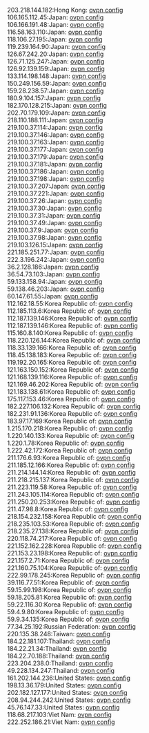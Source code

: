 203.218.144.182:Hong Kong: [ovpn config](vpn/203_218_144_182.ovpn)  
106.165.112.45:Japan: [ovpn config](vpn/106_165_112_45.ovpn)  
106.166.191.48:Japan: [ovpn config](vpn/106_166_191_48.ovpn)  
116.58.163.110:Japan: [ovpn config](vpn/116_58_163_110.ovpn)  
118.106.27.195:Japan: [ovpn config](vpn/118_106_27_195.ovpn)  
119.239.164.90:Japan: [ovpn config](vpn/119_239_164_90.ovpn)  
126.67.242.20:Japan: [ovpn config](vpn/126_67_242_20.ovpn)  
126.71.125.247:Japan: [ovpn config](vpn/126_71_125_247.ovpn)  
126.92.139.159:Japan: [ovpn config](vpn/126_92_139_159.ovpn)  
133.114.198.148:Japan: [ovpn config](vpn/133_114_198_148.ovpn)  
150.249.156.59:Japan: [ovpn config](vpn/150_249_156_59.ovpn)  
159.28.238.57:Japan: [ovpn config](vpn/159_28_238_57.ovpn)  
180.9.104.157:Japan: [ovpn config](vpn/180_9_104_157.ovpn)  
182.170.128.215:Japan: [ovpn config](vpn/182_170_128_215.ovpn)  
202.70.179.109:Japan: [ovpn config](vpn/202_70_179_109.ovpn)  
218.110.188.111:Japan: [ovpn config](vpn/218_110_188_111.ovpn)  
219.100.37.114:Japan: [ovpn config](vpn/219_100_37_114.ovpn)  
219.100.37.146:Japan: [ovpn config](vpn/219_100_37_146.ovpn)  
219.100.37.163:Japan: [ovpn config](vpn/219_100_37_163.ovpn)  
219.100.37.177:Japan: [ovpn config](vpn/219_100_37_177.ovpn)  
219.100.37.179:Japan: [ovpn config](vpn/219_100_37_179.ovpn)  
219.100.37.181:Japan: [ovpn config](vpn/219_100_37_181.ovpn)  
219.100.37.186:Japan: [ovpn config](vpn/219_100_37_186.ovpn)  
219.100.37.198:Japan: [ovpn config](vpn/219_100_37_198.ovpn)  
219.100.37.207:Japan: [ovpn config](vpn/219_100_37_207.ovpn)  
219.100.37.221:Japan: [ovpn config](vpn/219_100_37_221.ovpn)  
219.100.37.26:Japan: [ovpn config](vpn/219_100_37_26.ovpn)  
219.100.37.30:Japan: [ovpn config](vpn/219_100_37_30.ovpn)  
219.100.37.31:Japan: [ovpn config](vpn/219_100_37_31.ovpn)  
219.100.37.49:Japan: [ovpn config](vpn/219_100_37_49.ovpn)  
219.100.37.9:Japan: [ovpn config](vpn/219_100_37_9.ovpn)  
219.100.37.98:Japan: [ovpn config](vpn/219_100_37_98.ovpn)  
219.103.126.15:Japan: [ovpn config](vpn/219_103_126_15.ovpn)  
221.185.251.77:Japan: [ovpn config](vpn/221_185_251_77.ovpn)  
222.3.196.242:Japan: [ovpn config](vpn/222_3_196_242.ovpn)  
36.2.128.186:Japan: [ovpn config](vpn/36_2_128_186.ovpn)  
36.54.73.103:Japan: [ovpn config](vpn/36_54_73_103.ovpn)  
59.133.158.94:Japan: [ovpn config](vpn/59_133_158_94.ovpn)  
59.138.46.203:Japan: [ovpn config](vpn/59_138_46_203.ovpn)  
60.147.61.55:Japan: [ovpn config](vpn/60_147_61_55.ovpn)  
112.162.18.55:Korea Republic of: [ovpn config](vpn/112_162_18_55.ovpn)  
112.185.113.6:Korea Republic of: [ovpn config](vpn/112_185_113_6.ovpn)  
112.187.139.146:Korea Republic of: [ovpn config](vpn/112_187_139_146.ovpn)  
112.187.139.146:Korea Republic of: [ovpn config](vpn/112_187_139_146.ovpn)  
115.160.8.140:Korea Republic of: [ovpn config](vpn/115_160_8_140.ovpn)  
118.220.126.144:Korea Republic of: [ovpn config](vpn/118_220_126_144.ovpn)  
118.33.139.166:Korea Republic of: [ovpn config](vpn/118_33_139_166.ovpn)  
118.45.138.183:Korea Republic of: [ovpn config](vpn/118_45_138_183.ovpn)  
119.192.20.165:Korea Republic of: [ovpn config](vpn/119_192_20_165.ovpn)  
121.163.150.152:Korea Republic of: [ovpn config](vpn/121_163_150_152.ovpn)  
121.168.139.116:Korea Republic of: [ovpn config](vpn/121_168_139_116.ovpn)  
121.169.46.202:Korea Republic of: [ovpn config](vpn/121_169_46_202.ovpn)  
121.183.138.61:Korea Republic of: [ovpn config](vpn/121_183_138_61.ovpn)  
175.117.153.46:Korea Republic of: [ovpn config](vpn/175_117_153_46.ovpn)  
182.227.106.132:Korea Republic of: [ovpn config](vpn/182_227_106_132.ovpn)  
182.231.91.136:Korea Republic of: [ovpn config](vpn/182_231_91_136.ovpn)  
183.97.17.169:Korea Republic of: [ovpn config](vpn/183_97_17_169.ovpn)  
1.215.170.218:Korea Republic of: [ovpn config](vpn/1_215_170_218.ovpn)  
1.220.140.133:Korea Republic of: [ovpn config](vpn/1_220_140_133.ovpn)  
1.220.1.78:Korea Republic of: [ovpn config](vpn/1_220_1_78.ovpn)  
1.222.42.172:Korea Republic of: [ovpn config](vpn/1_222_42_172.ovpn)  
211.176.6.93:Korea Republic of: [ovpn config](vpn/211_176_6_93.ovpn)  
211.185.12.166:Korea Republic of: [ovpn config](vpn/211_185_12_166.ovpn)  
211.214.144.14:Korea Republic of: [ovpn config](vpn/211_214_144_14.ovpn)  
211.218.215.137:Korea Republic of: [ovpn config](vpn/211_218_215_137.ovpn)  
211.223.119.58:Korea Republic of: [ovpn config](vpn/211_223_119_58.ovpn)  
211.243.105.114:Korea Republic of: [ovpn config](vpn/211_243_105_114.ovpn)  
211.250.20.253:Korea Republic of: [ovpn config](vpn/211_250_20_253.ovpn)  
211.47.98.8:Korea Republic of: [ovpn config](vpn/211_47_98_8.ovpn)  
218.154.232.158:Korea Republic of: [ovpn config](vpn/218_154_232_158.ovpn)  
218.235.103.53:Korea Republic of: [ovpn config](vpn/218_235_103_53.ovpn)  
218.235.27.138:Korea Republic of: [ovpn config](vpn/218_235_27_138.ovpn)  
220.118.74.217:Korea Republic of: [ovpn config](vpn/220_118_74_217.ovpn)  
221.152.162.228:Korea Republic of: [ovpn config](vpn/221_152_162_228.ovpn)  
221.153.23.198:Korea Republic of: [ovpn config](vpn/221_153_23_198.ovpn)  
221.157.2.71:Korea Republic of: [ovpn config](vpn/221_157_2_71.ovpn)  
221.160.75.104:Korea Republic of: [ovpn config](vpn/221_160_75_104.ovpn)  
222.99.178.245:Korea Republic of: [ovpn config](vpn/222_99_178_245.ovpn)  
39.116.77.51:Korea Republic of: [ovpn config](vpn/39_116_77_51.ovpn)  
59.15.99.198:Korea Republic of: [ovpn config](vpn/59_15_99_198.ovpn)  
59.18.205.81:Korea Republic of: [ovpn config](vpn/59_18_205_81.ovpn)  
59.22.116.30:Korea Republic of: [ovpn config](vpn/59_22_116_30.ovpn)  
59.4.9.80:Korea Republic of: [ovpn config](vpn/59_4_9_80.ovpn)  
59.9.34.135:Korea Republic of: [ovpn config](vpn/59_9_34_135.ovpn)  
77.34.25.192:Russian Federation: [ovpn config](vpn/77_34_25_192.ovpn)  
220.135.38.248:Taiwan: [ovpn config](vpn/220_135_38_248.ovpn)  
184.22.181.107:Thailand: [ovpn config](vpn/184_22_181_107.ovpn)  
184.22.21.34:Thailand: [ovpn config](vpn/184_22_21_34.ovpn)  
184.22.70.188:Thailand: [ovpn config](vpn/184_22_70_188.ovpn)  
223.204.238.0:Thailand: [ovpn config](vpn/223_204_238_0.ovpn)  
49.228.134.247:Thailand: [ovpn config](vpn/49_228_134_247.ovpn)  
161.202.144.236:United States: [ovpn config](vpn/161_202_144_236.ovpn)  
198.13.36.179:United States: [ovpn config](vpn/198_13_36_179.ovpn)  
202.182.127.177:United States: [ovpn config](vpn/202_182_127_177.ovpn)  
208.94.244.242:United States: [ovpn config](vpn/208_94_244_242.ovpn)  
45.76.147.33:United States: [ovpn config](vpn/45_76_147_33.ovpn)  
118.68.217.103:Viet Nam: [ovpn config](vpn/118_68_217_103.ovpn)  
222.252.186.21:Viet Nam: [ovpn config](vpn/222_252_186_21.ovpn)  
